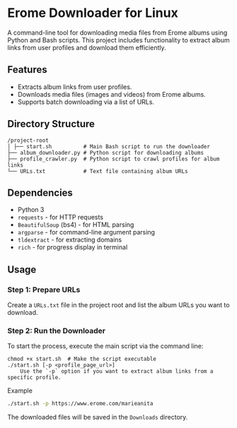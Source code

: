 # Erome Downloader for Linux

A command-line tool for downloading media files from Erome albums using Python and Bash scripts. This project includes functionality to extract album links from user profiles and download them efficiently.

## Features

- Extracts album links from user profiles.
- Downloads media files (images and videos) from Erome albums.
- Supports batch downloading via a list of URLs.

## Directory Structure
```
/project-root
│ ├── start.sh          # Main Bash script to run the downloader
├── album_downloader.py # Python script for downloading albums
├── profile_crawler.py  # Python script to crawl profiles for album links
└── URLs.txt            # Text file containing album URLs
```

## Dependencies

- Python 3
- `requests` - for HTTP requests
- `BeautifulSoup` (bs4) - for HTML parsing
- `argparse` - for command-line argument parsing
- `tldextract` - for extracting domains
- `rich` - for progress display in terminal

## Usage

### Step 1: Prepare URLs

Create a `URLs.txt` file in the project root and list the album URLs you want to download.

### Step 2: Run the Downloader

To start the process, execute the main script via the command line:

```
chmod +x start.sh  # Make the script executable
./start.sh [-p <profile_page_url>]
    Use the `-p` option if you want to extract album links from a specific profile.
```

Example

```bash
./start.sh -p https://www.erome.com/marieanita
```

The downloaded files will be saved in the `Downloads` directory.
